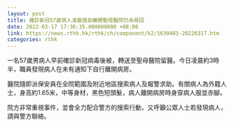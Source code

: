 ```yaml
---
layout: post
title: 確診新冠57歲病人凌晨擅自離開聖母醫院仍未尋回
date: 2022-03-17 17:36:35.000000000 +08:00
link: https://news.rthk.hk/rthk/ch/component/k2/1639483-20220317.htm
categories: rthk
---
```


一名57歲男病人早前確診新冠病毒後被，轉送至聖母醫院留醫。今日凌晨約3時半，職員發現病人在未有通知下自行離開病房。

醫院隨即派保安員在全院範圍及附近地區搜索病人及報警求助。有關病人為外籍人士，身高約1.65米，中等身材，黑色短頭髮，病人離開病房時身穿病人服並赤腳。

院方非常重視事件，並會全力配合警方的搜索行動，又呼籲公眾人士若發現病人，請與警方聯絡。
